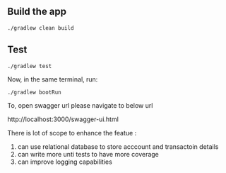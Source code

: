 ## Build the app
``./gradlew clean build``

## Test
``./gradlew test``

Now, in the same terminal, run:

``./gradlew bootRun``

To, open swagger url please navigate to below url

http://localhost:3000/swagger-ui.html

There is lot of scope to enhance the featue :
1. can use relational database to store acccount and transactoin details
2. can write more unti tests to have more coverage
3. can improve logging capabilities 
